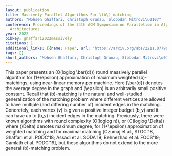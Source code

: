```yaml
---
layout: publication
title: Massively Parallel Algorithms For \(b\)-matching
authors: "Mohsen Ghaffari, Christoph Grunau, Slobodan Mitrovi\u0107"
conference: Proceedings of the 34th ACM Symposium on Parallelism in Algorithms and
  Architectures
year: 2022
bibkey: ghaffari2022massively
citations: 1
additional_links: [{name: Paper, url: 'https://arxiv.org/abs/2211.07796'}]
tags: []
short_authors: "Mohsen Ghaffari, Christoph Grunau, Slobodan Mitrovi\u0107"
---
```

This paper presents an \(O(loglog \bar\{d\})\) round massively parallel
algorithm for \(1+\epsilon\) approximation of maximum weighted \(b\)-matchings,
using near-linear memory per machine. Here \(\bar\{d\}\) denotes the average degree
in the graph and \(\epsilon\) is an arbitrarily small positive constant. Recall
that \(b\)-matching is the natural and well-studied generalization of the
matching problem where different vertices are allowed to have multiple (and
differing number of) incident edges in the matching. Concretely, each vertex
\(v\) is given a positive integer budget \(b_v\) and it can have up to \(b_v\)
incident edges in the matching. Previously, there were known algorithms with
round complexity \(O(loglog n)\), or \(O(loglog \Delta)\) where \(\Delta\)
denotes maximum degree, for \(1+\epsilon\) approximation of weighted matching and
for maximal matching [Czumaj et al., STOC'18, Ghaffari et al. PODC'18; Assadi
et al. SODA'19; Behnezhad et al. FOCS'19; Gamlath et al. PODC'19], but these
algorithms do not extend to the more general \(b\)-matching problem.